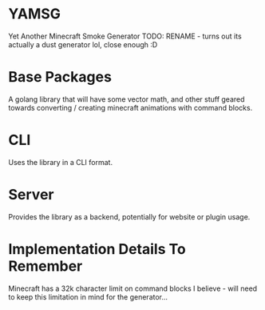# YAMSG
Yet Another Minecraft Smoke Generator
TODO: RENAME - turns out its actually a dust generator lol, close enough :D

# Base Packages
A golang library that will have some vector math, and other stuff geared towards
converting / creating minecraft animations with command blocks.

# CLI
Uses the library in a CLI format.

# Server
Provides the library as a backend, potentially for website or plugin usage.

# Implementation Details To Remember
Minecraft has a 32k character limit on command blocks I believe - will need to keep this limitation in mind for the generator...